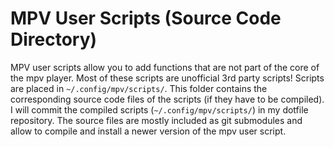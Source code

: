 # MPV User Scripts (Source Code Directory)

MPV user scripts allow you to add functions that are not part of the core of the mpv player. Most of these scripts are unofficial 3rd party scripts! Scripts are placed in `~/.config/mpv/scripts/`. This folder contains the corresponding source code files of the scripts (if they have to be compiled). I will commit the compiled scripts (`~/.config/mpv/scripts/`) in my dotfile repository. The source files are mostly included as git submodules and allow to compile and install a newer version of the mpv user script.
